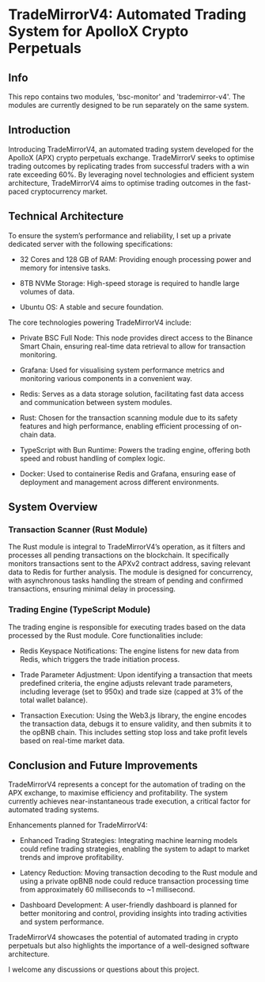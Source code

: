 

# TradeMirrorV4: Automated Trading System for ApolloX Crypto Perpetuals

## Info
This repo contains two modules, 'bsc-monitor' and 'trademirror-v4'. The modules are currently designed to be run separately on the same system.

## Introduction

 Introducing TradeMirrorV4, an automated trading system developed for the ApolloX (APX) crypto perpetuals exchange. TradeMirrorV seeks to optimise trading outcomes by replicating trades from successful traders with a win rate exceeding 60%. By leveraging novel technologies and efficient system architecture, TradeMirrorV4 aims to optimise trading outcomes in the fast-paced cryptocurrency market.

## Technical Architecture

To ensure the system’s performance and reliability, I set up a private dedicated server with the following specifications:

*   32 Cores and 128 GB of RAM: Providing enough processing power and memory for intensive tasks.
    
*   8TB NVMe Storage: High-speed storage is required to handle large volumes of data.
    
*   Ubuntu OS: A stable and secure foundation.
    

The core technologies powering TradeMirrorV4 include:

*   Private BSC Full Node: This node provides direct access to the Binance Smart Chain, ensuring real-time data retrieval to allow for transaction monitoring.
    
*   Grafana: Used for visualising system performance metrics and monitoring various components in a convenient way.
    
*   Redis: Serves as a data storage solution, facilitating fast data access and communication between system modules.
    
*   Rust: Chosen for the transaction scanning module due to its safety features and high performance, enabling efficient processing of on-chain data.
    
*   TypeScript with Bun Runtime: Powers the trading engine, offering both speed and robust handling of complex logic.
    
*   Docker: Used to containerise Redis and Grafana, ensuring ease of deployment and management across different environments.
    

## System Overview

### Transaction Scanner (Rust Module)

The Rust module is integral to TradeMirrorV4’s operation, as it filters and processes all pending transactions on the blockchain. It specifically monitors transactions sent to the APXv2 contract address, saving relevant data to Redis for further analysis. The module is designed for concurrency, with asynchronous tasks handling the stream of pending and confirmed transactions, ensuring minimal delay in processing.

### Trading Engine (TypeScript Module)

The trading engine is responsible for executing trades based on the data processed by the Rust module. Core functionalities include:

*   Redis Keyspace Notifications: The engine listens for new data from Redis, which triggers the trade initiation process.
    
*   Trade Parameter Adjustment: Upon identifying a transaction that meets predefined criteria, the engine adjusts relevant trade parameters, including leverage (set to 950x) and trade size (capped at 3% of the total wallet balance).
    
*   Transaction Execution: Using the Web3.js library, the engine encodes the transaction data, debugs it to ensure validity, and then submits it to the opBNB chain. This includes setting stop loss and take profit levels based on real-time market data.
    

## Conclusion and Future Improvements

TradeMirrorV4 represents a concept for the automation of trading on the APX exchange, to maximise efficiency and profitability. The system currently achieves near-instantaneous trade execution, a critical factor for automated trading systems.

Enhancements planned for TradeMirrorV4:

*   Enhanced Trading Strategies: Integrating machine learning models could refine trading strategies, enabling the system to adapt to market trends and improve profitability.
    
*   Latency Reduction: Moving transaction decoding to the Rust module and using a private opBNB node could reduce transaction processing time from approximately 60 milliseconds to ~1 millisecond.
    
*   Dashboard Development: A user-friendly dashboard is planned for better monitoring and control, providing insights into trading activities and system performance.
    

TradeMirrorV4 showcases the potential of automated trading in crypto perpetuals but also highlights the importance of a well-designed software architecture. 

I welcome any discussions or questions about this project.
